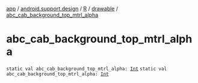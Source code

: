 [app](../../../index.md) / [android.support.design](../../index.md) / [R](../index.md) / [drawable](index.md) / [abc_cab_background_top_mtrl_alpha](./abc_cab_background_top_mtrl_alpha.md)

# abc_cab_background_top_mtrl_alpha

`static val abc_cab_background_top_mtrl_alpha: `[`Int`](https://kotlinlang.org/api/latest/jvm/stdlib/kotlin/-int/index.html)
`static val abc_cab_background_top_mtrl_alpha: `[`Int`](https://kotlinlang.org/api/latest/jvm/stdlib/kotlin/-int/index.html)